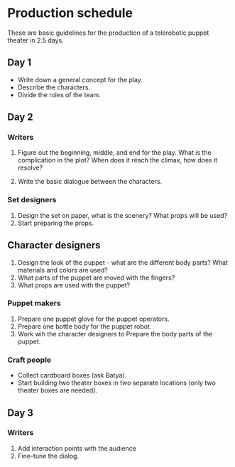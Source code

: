 # Production schedule
These are basic guidelines for the production of a telerobotic puppet theater in 2.5 days.

## Day 1
 - Write down a general concept for the play.
 - Describe the characters.
 - Divide the roles of the team.

## Day 2

### Writers
1. Figure out the beginning, middle, and end for the play. What is the complication in the plot? When does it reach the climax, how does it resolve?

2. Write the basic dialogue between the characters.

### Set designers
1. Design the set on paper, what is the scenery? What props will be used?
2. Start preparing the props.

## Character designers
1. Design the look of the puppet - what are the different body parts? What materials and colors are used?
2. What parts of the puppet are moved with the fingers?
3. What props are used with the puppet?

### Puppet makers
1. Prepare one puppet glove for the puppet operators.
2. Prepare one bottle body for the puppet robot. 
3. Work wih the character designers to Prepare the body parts of the puppet.


### Craft people
 - Collect cardboard boxes (ask Batya).
 - Start building two theater boxes in two separate locations (only two theater boxes are needed).





## Day 3
### Writers
1. Add interaction points with the audience
2. Fine-tune the dialog.

